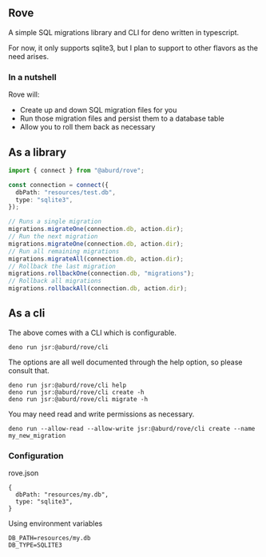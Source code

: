 ## Rove

A simple SQL migrations library and CLI for deno written in typescript.

For now, it only supports sqlite3, but I plan to support to other flavors as the need arises.

### In a nutshell

Rove will:

- Create up and down SQL migration files for you
- Run those migration files and persist them to a database table
- Allow you to roll them back as necessary

## As a library

```typescript
import { connect } from "@aburd/rove";

const connection = connect({
  dbPath: "resources/test.db",
  type: "sqlite3",
});

// Runs a single migration
migrations.migrateOne(connection.db, action.dir);
// Run the next migration
migrations.migrateOne(connection.db, action.dir);
// Run all remaining migrations
migrations.migrateAll(connection.db, action.dir);
// Rollback the last migration
migrations.rollbackOne(connection.db, "migrations");
// Rollback all migrations
migrations.rollbackAll(connection.db, action.dir);
```

## As a cli

The above comes with a CLI which is configurable.

```
deno run jsr:@aburd/rove/cli
```

The options are all well documented through the help option, so please consult that.

```
deno run jsr:@aburd/rove/cli help
deno run jsr:@aburd/rove/cli create -h
deno run jsr:@aburd/rove/cli migrate -h
```

You may need read and write permissions as necessary.

```
deno run --allow-read --allow-write jsr:@aburd/rove/cli create --name my_new_migration
```

### Configuration

rove.json

```
{
  dbPath: "resources/my.db",
  type: "sqlite3",
}
```

Using environment variables

```
DB_PATH=resources/my.db
DB_TYPE=SQLITE3
```
